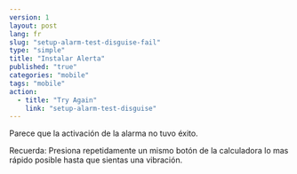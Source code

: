 ```yaml
---
version: 1
layout: post
lang: fr
slug: "setup-alarm-test-disguise-fail"
type: "simple"
title: "Instalar Alerta"
published: "true"
categories: "mobile"
tags: "mobile"
action: 
  - title: "Try Again"
    link: "setup-alarm-test-disguise"
---
```


Parece que la activación de la alarma no tuvo éxito.

Recuerda: Presiona repetidamente un mismo botón de la calculadora lo mas rápido posible hasta que sientas una vibración. 
